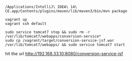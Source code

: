 ```
/Applications/IntelliJ\ IDEA\ 14\ CE.app/Contents/plugins/maven/lib/maven3/bin/mvn package

vagrant up
vagrant ssh default

sudo service tomcat7 stop && sudo rm -r /var/lib/tomcat7/webapps/conversion-service*
sudo cp /vagrant/target/conversion-service-jsf.war /var/lib/tomcat7/webapps/ && sudo service tomcat7 start
```

hit the url
http://192.168.33.10:8080/conversion-service-jsf